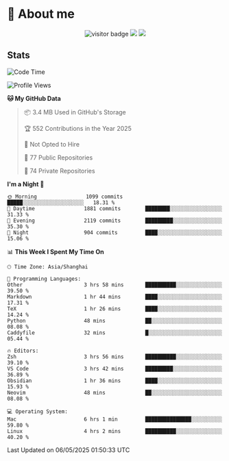 <!-- ![](https://youpai.roccoshi.top/img/20200804214216.png) -->

# 🧐 About me
 
<p align="center">
<img src="https://visitor-badge.laobi.icu/badge?page_id=Lincest.Lincest&title=hits" alt="visitor badge"/>
<a href="mailto:imroccoshi@gmail.com"><img src="https://img.shields.io/badge/gmail-imroccoshi%40gmail.com-red"></a>
<a href="https://blog.roccoshi.top"><img src="https://img.shields.io/badge/blog-roccoshi-green"></a>
</p>

## Stats

<!--START_SECTION:waka-->
![Code Time](http://img.shields.io/badge/Code%20Time-2%2C494%20hrs%2027%20mins-blue)

![Profile Views](http://img.shields.io/badge/Profile%20Views-7-blue)

**🐱 My GitHub Data** 

> 📦 3.4 MB Used in GitHub's Storage 
 > 
> 🏆 552 Contributions in the Year 2025
 > 
> 🚫 Not Opted to Hire
 > 
> 📜 77 Public Repositories 
 > 
> 🔑 74 Private Repositories 
 > 
**I'm a Night 🦉** 

```text
🌞 Morning                1099 commits        █████░░░░░░░░░░░░░░░░░░░░   18.31 % 
🌆 Daytime                1881 commits        ████████░░░░░░░░░░░░░░░░░   31.33 % 
🌃 Evening                2119 commits        █████████░░░░░░░░░░░░░░░░   35.30 % 
🌙 Night                  904 commits         ████░░░░░░░░░░░░░░░░░░░░░   15.06 % 
```


📊 **This Week I Spent My Time On** 

```text
🕑︎ Time Zone: Asia/Shanghai

💬 Programming Languages: 
Other                    3 hrs 58 mins       ██████████░░░░░░░░░░░░░░░   39.50 % 
Markdown                 1 hr 44 mins        ████░░░░░░░░░░░░░░░░░░░░░   17.31 % 
TeX                      1 hr 26 mins        ████░░░░░░░░░░░░░░░░░░░░░   14.24 % 
Python                   48 mins             ██░░░░░░░░░░░░░░░░░░░░░░░   08.08 % 
Caddyfile                32 mins             █░░░░░░░░░░░░░░░░░░░░░░░░   05.44 % 

🔥 Editors: 
Zsh                      3 hrs 56 mins       ██████████░░░░░░░░░░░░░░░   39.10 % 
VS Code                  3 hrs 42 mins       █████████░░░░░░░░░░░░░░░░   36.89 % 
Obsidian                 1 hr 36 mins        ████░░░░░░░░░░░░░░░░░░░░░   15.93 % 
Neovim                   48 mins             ██░░░░░░░░░░░░░░░░░░░░░░░   08.08 % 

💻 Operating System: 
Mac                      6 hrs 1 min         ███████████████░░░░░░░░░░   59.80 % 
Linux                    4 hrs 2 mins        ██████████░░░░░░░░░░░░░░░   40.20 % 
```


 Last Updated on 06/05/2025 01:50:33 UTC
<!--END_SECTION:waka-->


